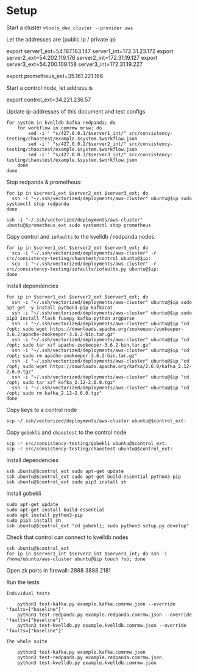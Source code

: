 # Setup

Start a cluster `vtools_dev_cluster --provider aws`

Let the addresses are (public ip / private ip)

  export server1_ext=54.187.163.147 server1_int=172.31.23.172
  export server2_ext=54.202.119.176 server2_int=172.31.19.127
  export server3_ext=54.200.109.158 server3_int=172.31.19.227
  
  export prometheus_ext=35.161.221.166

Start a control node, let address is

  export control_ext=34.221.236.57

Update ip-addresses of this document and test configs

    for system in kvelldb kafka redpanda; do
        for workflow in comrmw mrsw; do
            sed -i'' "s/427.0.0.1/$server1_int/" src/consistency-testing/chaostest/example.$system.$workflow.json
            sed -i'' "s/427.0.0.2/$server2_int/" src/consistency-testing/chaostest/example.$system.$workflow.json
            sed -i'' "s/427.0.0.3/$server3_int/" src/consistency-testing/chaostest/example.$system.$workflow.json
        done
    done

Stop redpanda & prometheus:

    for ip in $server1_ext $server2_ext $server3_ext; do 
      ssh -i "~/.ssh/vectorized/deployments/aws-cluster" ubuntu@$ip sudo systemctl stop redpanda
    done

    ssh -i "~/.ssh/vectorized/deployments/aws-cluster" ubuntu@$prometheus_ext sudo systemctl stop prometheus

Copy control and `iofaults` to the kvelldb / redpanda nodes:

    for ip in $server1_ext $server2_ext $server3_ext; do 
      scp -i "~/.ssh/vectorized/deployments/aws-cluster" -r src/consistency-testing/chaostest/control ubuntu@$ip:
      scp -i "~/.ssh/vectorized/deployments/aws-cluster" -r src/consistency-testing/iofaults/iofaults.py ubuntu@$ip:
    done

Install dependencies

    for ip in $server1_ext $server2_ext $server3_ext; do 
      ssh -i "~/.ssh/vectorized/deployments/aws-cluster" ubuntu@$ip sudo apt-get -y install python3-pip kafkacat
      ssh -i "~/.ssh/vectorized/deployments/aws-cluster" ubuntu@$ip sudo pip3 install flask fusepy kafka-python argparse
      ssh -i "~/.ssh/vectorized/deployments/aws-cluster" ubuntu@$ip "cd /opt; sudo wget https://downloads.apache.org/zookeeper/zookeeper-3.6.2/apache-zookeeper-3.6.2-bin.tar.gz"
      ssh -i "~/.ssh/vectorized/deployments/aws-cluster" ubuntu@$ip "cd /opt; sudo tar xzf apache-zookeeper-3.6.2-bin.tar.gz"
      ssh -i "~/.ssh/vectorized/deployments/aws-cluster" ubuntu@$ip "cd /opt; sudo rm apache-zookeeper-3.6.2-bin.tar.gz"
      ssh -i "~/.ssh/vectorized/deployments/aws-cluster" ubuntu@$ip "cd /opt; sudo wget https://downloads.apache.org/kafka/2.6.0/kafka_2.12-2.6.0.tgz"
      ssh -i "~/.ssh/vectorized/deployments/aws-cluster" ubuntu@$ip "cd /opt; sudo tar xzf kafka_2.12-2.6.0.tgz"
      ssh -i "~/.ssh/vectorized/deployments/aws-cluster" ubuntu@$ip "cd /opt; sudo rm kafka_2.12-2.6.0.tgz"
    done

Copy keys to a control node

    scp ~/.ssh/vectorized/deployments/aws-cluster ubuntu@$control_ext:

Copy `gobekli` and `chaostest` to the control node

    scp -r src/consistency-testing/gobekli ubuntu@$control_ext:
    scp -r src/consistency-testing/chaostest ubuntu@$control_ext:

Install dependencies

    ssh ubuntu@$control_ext sudo apt-get update
    ssh ubuntu@$control_ext sudo apt-get build-essential python3-pip
    ssh ubuntu@$control_ext sudo pip3 install sh


Install gobekli

    sudo apt-get update
    sudo apt-get install build-essential
    sudo apt install python3-pip
    sudo pip3 install sh
    ssh ubuntu@$control_ext "cd gobekli; sudo python3 setup.py develop"

Check that control can connect to kvelldb nodes

    ssh ubuntu@$control_ext
    for ip in $server1_int $server2_int $server3_int; do ssh -i /home/ubuntu/aws-cluster ubuntu@$ip touch foo; done

Open zk ports in firewall: 2888 3888 2181

Run the tests

    Individual tests

        python3 test-kafka.py example.kafka.comrmw.json --override 'faults=["baseline"]'
        python3 test-redpanda.py example.redpanda.comrmw.json --override 'faults=["baseline"]'
        python3 test-kvelldb.py example.kvelldb.comrmw.json --override 'faults=["baseline"]'

    The whole suite

        python3 test-kafka.py example.kafka.comrmw.json
        python3 test-redpanda.py example.redpanda.comrmw.json
        python3 test-kvelldb.py example.kvelldb.comrmw.json
